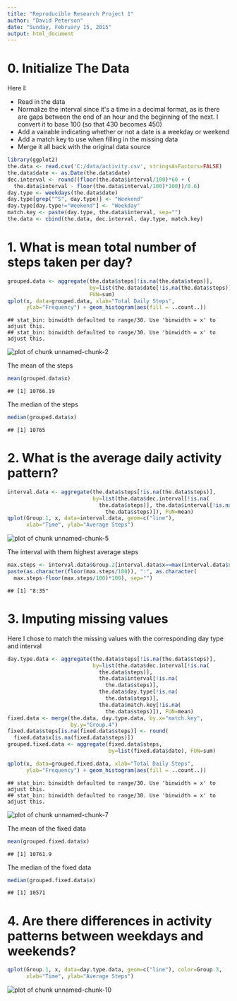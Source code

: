 ```yaml
---
title: "Reproducible Research Project 1"
author: "David Peterson"
date: "Sunday, February 15, 2015"
output: html_document
---
```


<h1>0. Initialize The Data</h1>

Here I:

- Read in the data
- Normalize the interval since it's a time in a decimal format, as is there are gaps between the end of an hour and the beginning of the next. I convert it to base 100 (so that 430 becomes 450)
- Add a vairable indicating whether or not a date is a weekday or weekend
- Add a match key to use when filling in the missing data
- Merge it all back with the original data source


```r
library(ggplot2)
the.data <- read.csv('C:/data/activity.csv', stringsAsFactors=FALSE)
the.data$date <- as.Date(the.data$date)
dec.interval <- round((floor(the.data$interval/100)*60 + (
  the.data$interval - floor(the.data$interval/100)*100))/0.6)
day.type <- weekdays(the.data$date)
day.type[grep("^S", day.type)] <- "Weekend"
day.type[day.type!="Weekend"] <- "Weekday"
match.key <- paste(day.type, the.data$interval, sep="")
the.data <- cbind(the.data, dec.interval, day.type, match.key)
```

<h1>1. What is mean total number of steps taken per day?</h1>


```r
grouped.data <- aggregate(the.data$steps[!is.na(the.data$steps)],
                          by=list(the.data$date[!is.na(the.data$steps)]),
                          FUN=sum)
qplot(x, data=grouped.data, xlab="Total Daily Steps",
      ylab="Frequency") + geom_histogram(aes(fill = ..count..))
```

```
## stat_bin: binwidth defaulted to range/30. Use 'binwidth = x' to adjust this.
## stat_bin: binwidth defaulted to range/30. Use 'binwidth = x' to adjust this.
```

![plot of chunk unnamed-chunk-2](figure/unnamed-chunk-2-1.png) 

The mean of the steps


```r
mean(grouped.data$x)
```

```
## [1] 10766.19
```

The median of the steps


```r
median(grouped.data$x)
```

```
## [1] 10765
```


<h1>2. What is the average daily activity pattern?</h1>


```r
interval.data <- aggregate(the.data$steps[!is.na(the.data$steps)],
                           by=list(the.data$dec.interval[!is.na(
                             the.data$steps)], the.data$interval[!is.na(
                               the.data$steps)]), FUN=mean)
qplot(Group.1, x, data=interval.data, geom=c("line"),
      xlab="Time", ylab="Average Steps")
```

![plot of chunk unnamed-chunk-5](figure/unnamed-chunk-5-1.png) 

The interval with them highest average steps


```r
max.steps <- interval.data$Group.2[interval.data$x==max(interval.data$x)]
paste(as.character(floor(max.steps/100)), ":", as.character(
  max.steps-floor(max.steps/100)*100), sep="")
```

```
## [1] "8:35"
```

<h1>3. Imputing missing values</h1>

Here I chose to match the missing values with the corresponding day type and interval


```r
day.type.data <- aggregate(the.data$steps[!is.na(the.data$steps)],
                           by=list(the.data$dec.interval[!is.na(
                             the.data$steps)], 
                             the.data$interval[!is.na(
                               the.data$steps)],
                             the.data$day.type[!is.na(
                               the.data$steps)],
                             the.data$match.key[!is.na(
                               the.data$steps)]), FUN=mean)
fixed.data <- merge(the.data, day.type.data, by.x="match.key",
                    by.y="Group.4")
fixed.data$steps[is.na(fixed.data$steps)] <- round(
  fixed.data$x[is.na(fixed.data$steps)])
grouped.fixed.data <- aggregate(fixed.data$steps,
                                by=list(fixed.data$date), FUN=sum)

qplot(x, data=grouped.fixed.data, xlab="Total Daily Steps",
      ylab="Frequency") + geom_histogram(aes(fill = ..count..))
```

```
## stat_bin: binwidth defaulted to range/30. Use 'binwidth = x' to adjust this.
## stat_bin: binwidth defaulted to range/30. Use 'binwidth = x' to adjust this.
```

![plot of chunk unnamed-chunk-7](figure/unnamed-chunk-7-1.png) 

The mean of the fixed data


```r
mean(grouped.fixed.data$x)
```

```
## [1] 10761.9
```

The median of the fixed data


```r
median(grouped.fixed.data$x)
```

```
## [1] 10571
```

<h1>4. Are there differences in activity patterns between weekdays and weekends?</h1>


```r
qplot(Group.1, x, data=day.type.data, geom=c("line"), color=Group.3, 
      xlab="Time", ylab="Average Steps")
```

![plot of chunk unnamed-chunk-10](figure/unnamed-chunk-10-1.png) 



